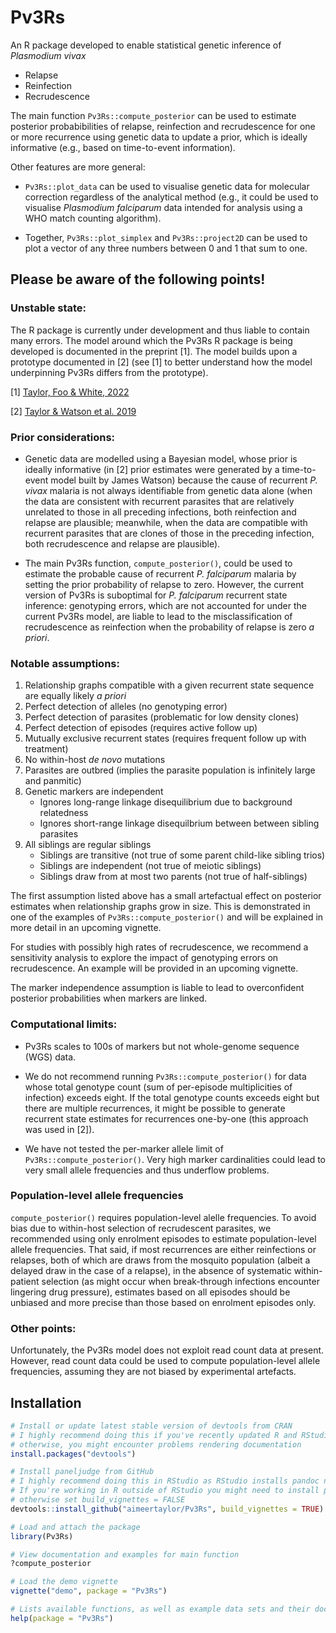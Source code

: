 # Pv3Rs

An R package developed to enable statistical genetic inference of 
*Plasmodium vivax* 

- Relapse
- Reinfection
- Recrudescence

The main function `Pv3Rs::compute_posterior` can be used to estimate posterior 
probabibilities of relapse, reinfection and recrudescence for one or more 
recurrence using genetic data to update a prior, which is ideally informative 
(e.g., based on time-to-event information). 

Other features are more general:

- `Pv3Rs::plot_data` can be used to visualise genetic data for molecular
correction regardless of the analytical method (e.g., it could be used to
visualise *Plasmodium falciparum* data intended for analysis using a WHO match
counting algorithm).

- Together, `Pv3Rs::plot_simplex` and `Pv3Rs::project2D` can be used to plot a 
vector of any three numbers between 0 and 1 that sum to one.

## Please be aware of the following points!

### Unstable state: 

The R package is currently under development and thus liable to contain many
errors. The model around which the Pv3Rs R package is being developed is
documented in the preprint [1]. The model builds upon a prototype documented in
[2] (see [1] to better understand how the model underpinning Pv3Rs differs from
the prototype).

[1] [Taylor, Foo & White, 2022](https://www.medrxiv.org/content/10.1101/2022.11.23.22282669v1)

[2] [Taylor & Watson et al. 2019](https://www.nature.com/articles/s41467-019-13412-x)

### Prior considerations: 

- Genetic data are modelled using a Bayesian model, whose prior is ideally
informative (in [2] prior estimates were generated by a time-to-event model
built by James Watson) because the cause of recurrent *P. vivax* malaria is not
always identifiable from genetic data alone (when the data are consistent with
recurrent parasites that are relatively unrelated to those in all preceding
infections, both reinfection and relapse are plausible; meanwhile, when the data
are compatible with recurrent parasites that are clones of those in the
preceding infection, both recrudescence and relapse are plausible).

- The main Pv3Rs function, `compute_posterior()`, could be used to estimate the
probable cause of recurrent *P. falciparum* malaria by setting the prior
probability of relapse to zero. However, the current version of Pv3Rs is 
suboptimal for *P. falciparum* recurrent state inference: genotyping errors, which
are not accounted for under the current Pv3Rs model, are liable to lead to the
misclassification of recrudescence as reinfection when the probability of relapse
is zero *a priori*.

### Notable assumptions: 

1) Relationship graphs compatible with a given recurrent state sequence are
equally likely *a priori*
2) Perfect detection of alleles (no genotyping error)
3) Perfect detection of parasites (problematic for low density clones)
4) Perfect detection of episodes (requires active follow up) 
5) Mutually exclusive recurrent states (requires frequent follow up with treatment)
6) No within-host *de novo* mutations 
7) Parasites are outbred (implies the parasite population is infinitely large and panmitic)
8) Genetic markers are independent
    - Ignores long-range linkage disequilibrium due to background relatedness
    - Ignores short-range linkage disequilbrium between between sibling parasites 
10) All siblings are regular siblings
    - Siblings are transitive (not true of some parent child-like sibling trios)
    - Siblings are independent (not true of meiotic siblings)
    - Siblings draw from at most two parents (not true of half-siblings)

The first assumption listed above has a small artefactual effect on posterior 
estimates when relationship graphs grow in size. This is demonstrated in one of 
the examples of `Pv3Rs::compute_posterior()` and will be explained in more 
detail in an upcoming vignette. 

For studies with possibly high rates of recrudescence, we recommend a
sensitivity analysis to explore the impact of genotyping errors on
recrudescence. An example will be provided in an upcoming vignette. 

The marker independence assumption is liable to lead to overconfident posterior 
probabilities when markers are linked. 

### Computational limits:

- Pv3Rs scales to 100s of markers but not whole-genome sequence (WGS) data.  

- We do not recommend running `Pv3Rs::compute_posterior()` for data whose total 
genotype count (sum of per-episode multiplicities of infection) exceeds eight.
If the total genotype counts exceeds eight but there are multiple recurrences,
it might be possible to generate recurrent state estimates for recurrences
one-by-one (this approach was used in [2]).

- We have not tested the per-marker allele limit of `Pv3Rs::compute_posterior()`. 
Very high marker cardinalities could lead to very small allele frequencies and 
thus underflow problems. 


### Population-level allele frequencies 

`compute_posterior()` requires population-level alelle frequencies. To avoid
bias due to within-host selection of recrudescent parasites, we recommended
using only enrolment episodes to estimate population-level allele frequencies.
That said, if most recurrences are either reinfections or relapses, both of
which are draws from the mosquito population (albeit a delayed draw in the
case of a relapse), in the absence of systematic within-patient selection (as
might occur when break-through infections encounter lingering drug pressure),
estimates based on all episodes should be unbiased and more precise than those
based on enrolment episodes only.

### Other points: 

Unfortunately, the Pv3Rs model does not exploit read count data at present.
However, read count data could be used to compute population-level allele
frequencies, assuming they are not biased by experimental artefacts.


## Installation 

```r
# Install or update latest stable version of devtools from CRAN
# I highly recommend doing this if you've recently updated R and RStudio to versions 4.3.0 and 2023.3.1.446, respectively; 
# otherwise, you might encounter problems rendering documentation
install.packages("devtools")

# Install paneljudge from GitHub 
# I highly recommend doing this in RStudio as RStudio installs pandoc needed to build vignettes
# If you're working in R outside of RStudio you might need to install pandoc and check its path; 
# otherwise set build_vignettes = FALSE
devtools::install_github("aimeertaylor/Pv3Rs", build_vignettes = TRUE)

# Load and attach the package
library(Pv3Rs)

# View documentation and examples for main function
?compute_posterior

# Load the demo vignette
vignette("demo", package = "Pv3Rs")

# Lists available functions, as well as example data sets and their documentation [check]
help(package = "Pv3Rs")
```
